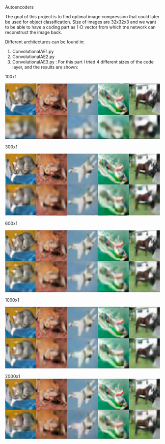 Autoencoders

The goal of this project is to find optimal image compression that could later be used for object classification. Size of images are 32x32x3 and we want to be able to have a coding part as 1-D vector from which tne network can reconstruct the image back.

Different architectures can be found in:

1. ConvolutionalAE1.py 
2. ConvolutionalAE2.py 
3. ConvolutionalAE3.py :
For this part I tried 4 different sizes of the code layer, and the results are shown:

100x1

![alt_text](https://github.com/Una865/IntroductionToMachineLearning/blob/main/Autoencoders/Screenshot%202022-03-26%20at%2009.05.50.png)


300x1

![alt_text](https://github.com/Una865/IntroductionToMachineLearning/blob/main/Autoencoders/CNNae3%20-%20reconstructed.png)


600x1

![alt_text](https://github.com/Una865/IntroductionToMachineLearning/blob/main/Autoencoders/CNNae3%20600x1.png)


1000x1

![alt_text](https://github.com/Una865/IntroductionToMachineLearning/blob/main/Autoencoders/CNNae3%201000x1.png)


2000x1
![alt_text](https://github.com/Una865/IntroductionToMachineLearning/blob/main/Autoencoders/ConvolutionalAE3%20-%202000x1.png)
